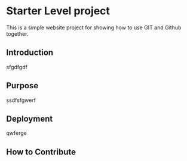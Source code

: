 # Starter Level project

This is a simple website project for showing how to use GIT and Github together.
## Introduction

sfgdfgdf

## Purpose

ssdfsfgwerf

## Deployment

qwferge

## How to Contribute
